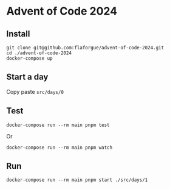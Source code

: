 # Advent of Code 2024

## Install

```
git clone git@github.com:flaforgue/advent-of-code-2024.git
cd ./advent-of-code-2024
docker-compose up
```

## Start a day

Copy paste `src/days/0`

## Test

```
docker-compose run --rm main pnpm test
```

Or

```
docker-compose run --rm main pnpm watch
```

## Run

```
docker-compose run --rm main pnpm start ./src/days/1
```
